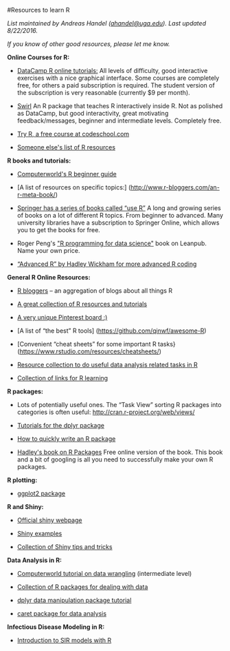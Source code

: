#Resources to learn R

*List maintained by Andreas Handel (ahandel@uga.edu). Last updated 8/22/2016.*

*If you know of other good resources, please let me know.*

**Online Courses for R:**

-   [DataCamp R online tutorials:](https://www.datacamp.com/)
    All levels of difficulty, good interactive exercises with a nice graphical interface. Some courses are completely free, for others a paid subscription is required. The student version of the subscription is very reasonable (currently $9 per month).

-   [Swirl](http://swirlstats.com/) 
	An R package that teaches R interactively inside R. Not as polished as DataCamp, but good interactivity, great motivating feedback/messages, beginner and intermediate levels. Completely free.

-   [Try R, a free course at codeschool.com](https://www.codeschool.com/courses/try-r)

-   [Someone else's list of R resources](http://www.r-bloggers.com/moocs-and-courses-to-learn-r/)
 
**R books and tutorials:**

-   [Computerworld's R beginner guide](http://www.computerworld.com/s/article/9239625/Beginner\_s\_guide\_to\_R\_Introduction) 

-   [A list of resources on specific topics:] (http://www.r-bloggers.com/an-r-meta-book/)

-   [Springer has a series of books called “use R”](http://www.springer.com/series/6991) 
	A long and growing series of books on a lot of different R topics. From beginner to advanced. Many university libraries have a subscription to Springer Online, which allows you to get the books for free.

- 	Roger Peng's ["R programming for data science"](https://leanpub.com/rprogramming) book on Leanpub. Name your own price.	
	
-   [“Advanced R” by Hadley Wickham for more advanced R coding](http://adv-r.had.co.nz/)


**General R Online Resources:**

-   [R bloggers](r-bloggers.com) – an aggregation of blogs about all things R

-   [A great collection of R resources and tutorials](http://www.ats.ucla.edu/stat/r/)

-   [A very unique Pinterest board :) ](http://www.pinterest.com/zellner/fun-projects-for-r/)

-   [A list of “the best” R tools] (https://github.com/qinwf/awesome-R)

-   [Convenient “cheat sheets” for some important R tasks}(https://www.rstudio.com/resources/cheatsheets/)

-   [Resource collection to do useful data analysis related tasks in R](http://rddj.info/)

-   [Collection of links for R learning](http://blog.revolutionanalytics.com/2015/10/learning-r-oct-2015.html)


**R packages:**

-   Lots of potentially useful ones. The “Task View” sorting R packages
    into categories is often useful:
    <http://cran.r-project.org/web/views/>

-   [Tutorials for the dplyr package](http://rpubs.com/justmarkham/)

-   [How to quickly write an R package](http://hilaryparker.com/2014/04/29/writing-an-r-package-from-scratch/)

-   [Hadley's book on R Packages](http://r-pkgs.had.co.nz/)
	Free online version of the book. This book and a bit of googling is all you need to successfully make your own R packages. 

	
**R plotting:**

-   [ggplot2 package](http://ggplot2.org/)


**R and Shiny:**

-   [Official shiny webpage](http://shiny.rstudio.com/)

-   [Shiny examples](http://www.showmeshiny.com/)

-   [Collection of Shiny tips and tricks](https://github.com/daattali/advanced-shiny)


**Data Analysis in R:**

-   [Computerworld tutorial on data wrangling](http://www.computerworld.com/s/article/9243391/4\_data\_wrangling\_tasks\_in\_R\_for\_advanced\_beginners)
    (intermediate level)

-   [Collection of R packages for dealing with data](http://www.computerworld.com/article/2921176/business-intelligence/great-r-packages-for-data-import-wrangling-visualization.html)

	
-   [dplyr data manipulation package tutorial](http://www.r-bloggers.com/hands-on-dplyr-tutorial-for-faster-data-manipulation-in-r/)

-   [caret package for data analysis](http://topepo.github.io/caret/index.html)


**Infectious Disease Modeling in R:**

-   [Introduction to SIR models with R](http://sherrytowers.com/2012/12/11/simple-epidemic-modelling-with-an-sir-model/)
